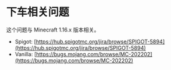 # 下车相关问题

这个问题与 Minecraft 1.16.x 版本相关。

* Spigot: [https://hub.spigotmc.org/jira/browse/SPIGOT-5894](https://hub.spigotmc.org/jira/browse/SPIGOT-5894)
* Vanilla: [https://bugs.mojang.com/browse/MC-202202](https://bugs.mojang.com/browse/MC-202202)
